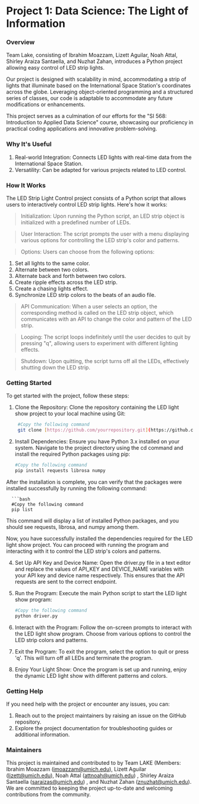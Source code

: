#  Project 1: Data Science: The Light of Information
### Overview
Team Lake, consisting of Ibrahim Moazzam, Lizett Aguilar, Noah Attal, Shirley Araiza Santaella, and Nuzhat Zahan, introduces a Python project allowing easy control of LED strip lights. 

Our project is designed with scalability in mind, accommodating a strip of lights that illuminate based on the International Space Station's coordinates across the globe. Leveraging object-oriented programming and a structured series of classes, our code is adaptable to accommodate any future modifications or enhancements.

This project serves as a culmination of our efforts for the "SI 568: Introduction to Applied Data Science" course, showcasing our proficiency in practical coding applications and innovative problem-solving.

### Why It's Useful
1. Real-world Integration: Connects LED lights with real-time data from the International Space Station.
2. Versatility: Can be adapted for various projects related to LED control.

### How It Works

The LED Strip Light Control project consists of a Python script that allows users to interactively control LED strip lights. Here's how it works:

> Initialization: Upon running the Python script, an LED strip object is initialized with a predefined number of LEDs.

> User Interaction: The script prompts the user with a menu displaying various options for controlling the LED strip's color and patterns.

> Options: Users can choose from the following options:

1. Set all lights to the same color.
2. Alternate between two colors.
3. Alternate back and forth between two colors.
4. Create ripple effects across the LED strip.
5. Create a chasing lights effect.
6. Synchronize LED strip colors to the beats of an audio file.

> API Communication: When a user selects an option, the corresponding method is called on the LED strip object, which communicates with an API to change the color and pattern of the LED strip.

> Looping: The script loops indefinitely until the user decides to quit by pressing "q", allowing users to experiment with different lighting effects.

> Shutdown: Upon quitting, the script turns off all the LEDs, effectively shutting down the LED strip.

### Getting Started
To get started with the project, follow these steps:

1. Clone the Repository:
Clone the repository containing the LED light show project to your local machine using Git:

   ```bash
    #Copy the following command
    git clone [https://github.com/yourrepository.git](https://github.com/umsi-class/project-1-lake-pronounced-lock-ay)

2. Install Dependencies:
Ensure you have Python 3.x installed on your system. Navigate to the project directory using the cd command and install the required Python packages using pip:

      ```bash
      #Copy the following command
      pip install requests librosa numpy

After the installation is complete, you can verify that the packages were installed successfully by running the following command:

      ```bash
      #Copy the following command
      pip list

This command will display a list of installed Python packages, and you should see requests, librosa, and numpy among them.

Now, you have successfully installed the dependencies required for the LED light show project. You can proceed with running the program and interacting with it to control the LED strip's colors and patterns.
   
4. Set Up API Key and Device Name:
Open the driver.py file in a text editor and replace the values of API_KEY and DEVICE_NAME variables with your API key and device name respectively. This ensures that the API requests are sent to the correct endpoint.

5. Run the Program:
Execute the main Python script to start the LED light show program:

   ```bash
   #Copy the following command
   python driver.py

6. Interact with the Program:
Follow the on-screen prompts to interact with the LED light show program. Choose from various options to control the LED strip colors and patterns.

7. Exit the Program:
To exit the program, select the option to quit or press 'q'. This will turn off all LEDs and terminate the program.

8. Enjoy Your Light Show:
Once the program is set up and running, enjoy the dynamic LED light show with different patterns and colors.
   
### Getting Help
If you need help with the project or encounter any issues, you can:
1. Reach out to the project maintainers by raising an issue on the GitHub repository.
2. Explore the project documentation for troubleshooting guides or additional information.
   
### Maintainers
This project is maintained and contributed to by Team LAKE (Members: Ibrahim Moazzam (imoazzam@umich.edu), Lizett Aguilar (lizett@umich.edu), Noah Attal (attnoah@umich.edu) , Shirley Araiza Santaella (saraizas@umich.edu) , and  Nuzhat Zahan (znuzhat@umich.edu). We are committed to keeping the project up-to-date and welcoming contributions from the community. 

